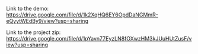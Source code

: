 Link to the demo: https://drive.google.com/file/d/1k2XqHQ6EY6OpdDaNGMmR-eQyytWEdBy9/view?usp=sharing

Link to the project zip: https://drive.google.com/file/d/1pYavn77EyzLN8fOXwzHM3kJUuHUtZusF/view?usp=sharing
